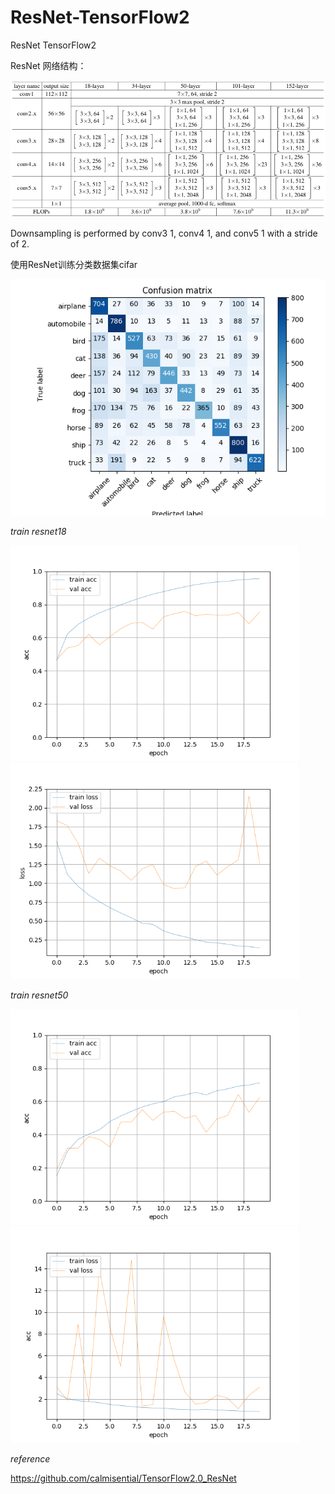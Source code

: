 # ResNet-TensorFlow2
ResNet TensorFlow2



ResNet 网络结构：

![net](./img/net.png)

Downsampling is performed by conv3 1, conv4 1, and conv5 1 with a stride of 2.



使用ResNet训练分类数据集cifar



![resnet18_cm](./img/resnet18_cm.png)

*train resnet18*



<img src="./img/resnet18_acc.png" alt="resnet18_acc" style="zoom:72%;" />

<img src="./img/resnet18_loss.png" alt="resnet18_loss" style="zoom:72%;" />

*train resnet50*

<img src="./img/resnet50_acc.png" alt="resnet50_acc" style="zoom:72%;" />

<img src="./img/resnet50_loss.png" alt="resnet50_loss" style="zoom:72%;" />

*reference*

https://github.com/calmisential/TensorFlow2.0_ResNet
